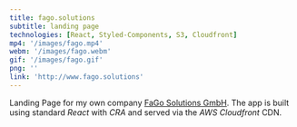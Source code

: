 ```yaml
---
title: fago.solutions
subtitle: landing page
technologies: [React, Styled-Components, S3, Cloudfront]
mp4: '/images/fago.mp4'
webm: '/images/fago.webm'
gif: '/images/fago.gif'
png: ''
link: 'http://www.fago.solutions'
---
```


Landing Page for my own company [FaGo Solutions GmbH](https://www.fago.solutions). The app is built using standard *React* with *CRA* and served via the *AWS Cloudfront* CDN.